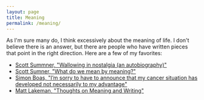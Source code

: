 ```yaml
---
layout: page
title: Meaning
permalink: /meaning/
---
```


As I'm sure many do, I think excessively about the meaning of life. I don't believe there is an answer, but there are people who have written pieces that point in the right direction. Here are a few of my favorites:

- [Scott Summner, "Wallowing in nostalgia (an autobiography)"](https://www.themoneyillusion.com/wallowing-in-nostalgia-an-autobiography/)
- [Scott Sumner, "What do we mean by meaning?"](https://www.themoneyillusion.com/what-do-we-mean-by-meaning/)
- [Simon Boas, "I’m sorry to have to announce that my cancer situation has developed not necessarily to my advantage"](https://jerseyeveningpost.com/news/2024/02/11/jersey-overseas-aid-director-simon-boas-discusses-his-terminal-cancer-diagnosis/)
- [Matt Lakeman, "Thoughts on Meaning and Writing"](https://mattlakeman.org/2020/10/06/thoughts-on-meaning-and-writing/)

